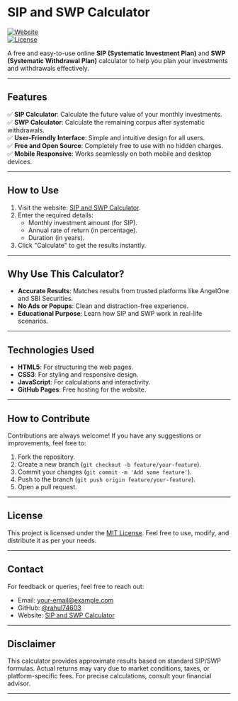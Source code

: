 # SIP and SWP Calculator

[![Website](https://img.shields.io/badge/Website-Visit%20Now-brightgreen)](https://rahul74603.github.io/Sip-and-Swp-calculator-pro/)  
[![License](https://img.shields.io/badge/License-MIT-blue)](https://opensource.org/licenses/MIT)

A free and easy-to-use online **SIP (Systematic Investment Plan)** and **SWP (Systematic Withdrawal Plan)** calculator to help you plan your investments and withdrawals effectively.

---

## Features

✅ **SIP Calculator**: Calculate the future value of your monthly investments.  
✅ **SWP Calculator**: Calculate the remaining corpus after systematic withdrawals.  
✅ **User-Friendly Interface**: Simple and intuitive design for all users.  
✅ **Free and Open Source**: Completely free to use with no hidden charges.  
✅ **Mobile Responsive**: Works seamlessly on both mobile and desktop devices.

---

## How to Use

1. Visit the website: [SIP and SWP Calculator](https://rahul74603.github.io/Sip-and-Swp-calculator-pro/).  
2. Enter the required details:
   - Monthly investment amount (for SIP).
   - Annual rate of return (in percentage).
   - Duration (in years).
3. Click "Calculate" to get the results instantly.

---

## Why Use This Calculator?

- **Accurate Results**: Matches results from trusted platforms like AngelOne and SBI Securities.  
- **No Ads or Popups**: Clean and distraction-free experience.  
- **Educational Purpose**: Learn how SIP and SWP work in real-life scenarios.  

---

## Technologies Used

- **HTML5**: For structuring the web pages.  
- **CSS3**: For styling and responsive design.  
- **JavaScript**: For calculations and interactivity.  
- **GitHub Pages**: Free hosting for the website.

---

## How to Contribute

Contributions are always welcome! If you have any suggestions or improvements, feel free to:

1. Fork the repository.
2. Create a new branch (`git checkout -b feature/your-feature`).
3. Commit your changes (`git commit -m 'Add some feature'`).
4. Push to the branch (`git push origin feature/your-feature`).
5. Open a pull request.

---

## License

This project is licensed under the [MIT License](LICENSE). Feel free to use, modify, and distribute it as per your needs.

---

## Contact

For feedback or queries, feel free to reach out:

- Email: your-email@example.com  
- GitHub: [@rahul74603](https://github.com/rahul74603)  
- Website: [SIP and SWP Calculator](https://rahul74603.github.io/Sip-and-Swp-calculator-pro/)

---

## Disclaimer

This calculator provides approximate results based on standard SIP/SWP formulas. Actual returns may vary due to market conditions, taxes, or platform-specific fees. For precise calculations, consult your financial advisor.

---
